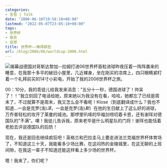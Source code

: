 ```yaml
---
categories:
- 言吾 | Talk
date: "2006-06-10T19:58:10+08:00"
lastmod: "2022-05-07T23:05:10+08:00"
tags:
- 世界杯
- 南京
- 足球
title: 世界杯——难得疯狂
url: /blog/2006/06/worldcup-2006.html
---
```

<span class="left">![揭幕战德国对哥斯达黎加--拉姆打进06世界杯首粒进球][1]</span>昨夜压着一阵阵袭来的睡意，在我那十多平的破旧小屋里，几近裸身，坐在刚买的凉席上，四只眼睛紧盯着一个礼拜前买的14寸小彩电，开始了我的2006世界杯之旅。

00：10分，我的乖徒儿给我发来消息：&#8221;五分十一秒，德国进球了！帅呆了！！&#8221;我立刻回了电话给她，原来她以为我没有在看，哈哈，她都忘了已经是周末了，不过就算不是周末，我又怎么会不看呢！Klose（到底翻译成什么？我也不知道&#8230;一会是克罗(洛)*泽*，一会是克罗(洛)*斯*）在他的生日献上了这么好的进球，万乔普轻松的攻开了莱曼的城池。那啰里叭嗦的毕福剑唠叨着卡恩，还有谢珲对德国队的&#8221;不满&#8221;。噢！我徒儿告诉我，原来老毕是什么明星队的门将！谢珲也能恬着老脸去评说德国队的后防！

现在，我还是回去继续疯狂吧！英格兰和巴拉圭马上要走进法兰克福世界杯体育场了，不知道这三十天，我能看多少场比赛，在这闷热的金陵城里，在这无聊的上班间隙，在我这一辈子不知道还能这样看上多少场的世界杯。

嗯！我来了，你们呢？

  [1]: /images/posts/worldcup-2006.jpg "揭幕战德国对哥斯达黎加--拉姆打进06世界杯首粒进球"